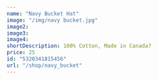 ```yaml
---
name: "Navy Bucket Hat"
image: "/img/navy bucket.jpg"
image2: 
image3: 
image4:
shortDescription: 100% Cotton, Made in Canada?
price: 25
id: "5320341815456"
url: "/shop/navy_bucket"
---
```

